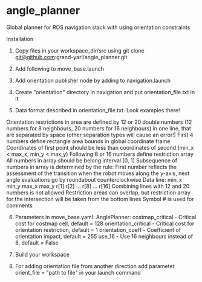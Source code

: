 # angle_planner
Global planner for ROS navigation stack with using orientation constraints

Installation

1. Copy files in your workspace_dir/src using
git clone git@github.com:grand-yarl/angle_planner.git

2. Add following to move_base.launch
<param name="base_global_planner" value="angle_planner/AnglePlanner"/>

3. Add orientation publisher node by adding to navigation.launch
<!-- Orientation publisher -->
<arg name="orient_file" default="$(find navigation_directory)/orientation/orientation_file.txt"/>
<node pkg="orientation_pub" name="orientation_pub" type="orientation_pub" args="$(arg orient_file)"/>

4. Create "orientation" directory in navigation and put orientation_file.txt in it

5. Data format described in orientation_file.txt. Look examples there!

Orientation restrictions in area are defined by 12 or 20
double numbers (12 numbers for 8 neighbours, 20 numbers for 16 neighbours)
in one line, that are separated by space 
(other separation types will cause an error!)
First 4 numbers define rectangle area bounds in global coordinate frame
Coordinates of first point should be less than coordinates of second
(min_x < max_x, min_y < max_y)
Following 8 or 16 numbers define restriction array
All numbers in array should be belong interval [0, 1]
Subsequence of numbers in array is determined by the rule:
First number reflects the assessment of the transition 
when the robot moves along the y-axis, next angle evaluations
go by roundabout counterclockwise
Data line:
min_x min_y max_x max_y r[1] r[2] ... r[8] ... r[16]
Combining lines with 12 and 20 numbers is not allowed
Restriction areas can overlap, but restriction array for the intersection
will be taken from the bottom lines 
Symbol # is used for comments

6. Parameters in move_base.yaml:
AnglePlanner:
  costmap_critical - Critical cost for costmap cell, default = 128
  orientation_critical - Critical cost for orientation restriction, default = 1
  orientation_coeff - Coefficient of orientation impact, default = 255
  use_16 - Use 16 neighbours instead of 8, default = False

7. Build your workspace

8. For adding orientation file from another direction add parameter
orient_file = "path to file"
in your launch command
